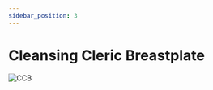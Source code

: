 ```yaml
---
sidebar_position: 3
---
```


# Cleansing Cleric Breastplate

![CCB](https://vwiki.valorserver.com/api/item/picture/cleansing%20cleric%20breastplate)
